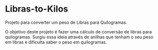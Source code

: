 # Libras-to-Kilos
Projeto para converter um peso de Libras para Quilogramas.

O objetivo deste projeto é fazer uma cálculo de conversão de libras para quilogramas.
Surgiu essa ideia através de anilhas que tenham o seu peso em libras e dificulta saber o peso em quilogramas.
